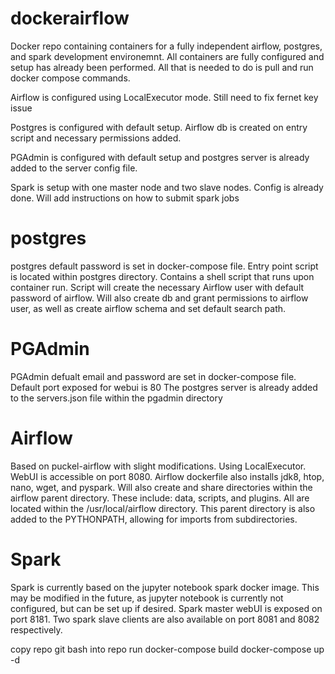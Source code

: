 # dockerairflow


Docker repo containing containers for a fully independent airflow, postgres, and spark development environemnt. All containers are fully configured and setup has already been performed. All that is needed to do is pull and run docker compose commands. 

Airflow is configured using LocalExecutor mode. Still need to fix fernet key issue

Postgres is configured with default setup. Airflow db is created on entry script and necessary permissions added.

PGAdmin is configured with default setup and postgres server is already added to the server config file.

Spark is setup with one master node and two slave nodes. Config is already done. Will add instructions on how to submit spark jobs

# postgres

postgres default password is set in docker-compose file. Entry point script is located within postgres directory. Contains a shell script that runs upon container run. Script will create the necessary Airflow user with default password of airflow. Will also create db and grant permissions to airflow user, as well as create airflow schema and set default search path.

# PGAdmin

PGAdmin defualt email and password are set in docker-compose file. Default port exposed for webui is 80
The postgres server is already added to the servers.json file within the pgadmin directory 

# Airflow

Based on puckel-airflow with slight modifications. Using LocalExecutor. WebUI is accessible on port 8080. Airflow dockerfile also installs jdk8, htop, nano, wget, and pyspark. Will also create and share directories within the airflow parent directory. These include: data, scripts, and plugins. All are located within the /usr/local/airflow directory. This parent directory is also added to the PYTHONPATH, allowing for imports from subdirectories. 

# Spark

Spark is currently based on the jupyter notebook spark docker image. This may be modified in the future, as jupyter notebook is currently not configured, but can be set up if desired. Spark master webUI is exposed on port 8181. Two spark slave clients are also available on port 8081 and 8082 respectively. 

copy repo
 git bash into repo
 run docker-compose build
     docker-compose up -d
